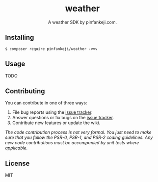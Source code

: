 <h1 align="center"> weather </h1>

<p align="center"> A weather SDK by pinfankeji.com.</p>


## Installing

```shell
$ composer require pinfankeji/weather -vvv
```

## Usage

TODO

## Contributing

You can contribute in one of three ways:

1. File bug reports using the [issue tracker](https://github.com/pinfankeji/weather/issues).
2. Answer questions or fix bugs on the [issue tracker](https://github.com/pinfankeji/weather/issues).
3. Contribute new features or update the wiki.

_The code contribution process is not very formal. You just need to make sure that you follow the PSR-0, PSR-1, and PSR-2 coding guidelines. Any new code contributions must be accompanied by unit tests where applicable._

## License

MIT